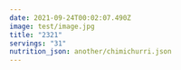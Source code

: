 ```yaml
---
date: 2021-09-24T00:02:07.490Z
image: test/image.jpg
title: "2321"
servings: "31"
nutrition_json: another/chimichurri.json
---
```

